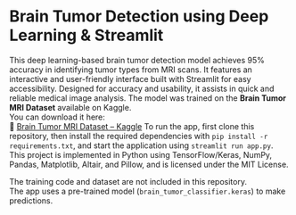 # Brain Tumor Detection using Deep Learning & Streamlit
This deep learning-based brain tumor detection model achieves 95% accuracy in identifying tumor types from MRI scans. It features an interactive and user-friendly interface built with Streamlit for easy accessibility. Designed for accuracy and usability, it assists in quick and reliable medical image analysis.
The model was trained on the **Brain Tumor MRI Dataset** available on Kaggle.  
You can download it here:  
🔗 [Brain Tumor MRI Dataset – Kaggle](https://www.kaggle.com/datasets/masoudnickparvar/brain-tumor-mri-dataset)
To run the app, first clone this repository, then install the required dependencies with `pip install -r requirements.txt`, and start the application using `streamlit run app.py`. This project is implemented in Python using TensorFlow/Keras, NumPy, Pandas, Matplotlib, Altair, and Pillow, and is licensed under the MIT License.

The training code and dataset are not included in this repository.  
The app uses a pre-trained model (`brain_tumor_classifier.keras`) to make predictions.
